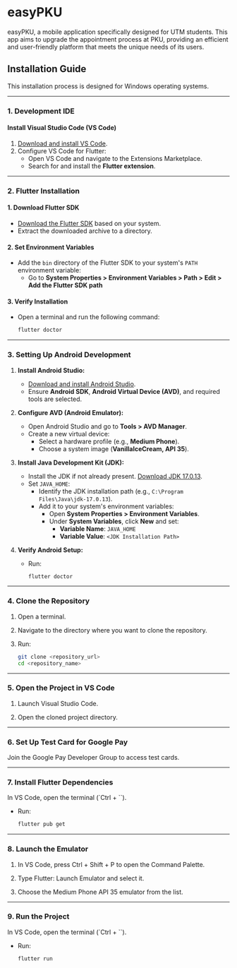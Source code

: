 # easyPKU

easyPKU, a mobile application specifically designed for UTM students. This app aims to upgrade the appointment process at PKU, providing an efficient and user-friendly platform that meets the unique needs of its users.

## Installation Guide

This installation process is designed for Windows operating systems.

---

### 1. Development IDE

#### Install Visual Studio Code (VS Code)
1. [Download and install VS Code](https://code.visualstudio.com/).
2. Configure VS Code for Flutter:
   - Open VS Code and navigate to the Extensions Marketplace.
   - Search for and install the **Flutter extension**.

---

### 2. Flutter Installation

#### 1. Download Flutter SDK
- [Download the Flutter SDK](https://docs.flutter.dev/get-started/install) based on your system.
- Extract the downloaded archive to a directory.

#### 2. Set Environment Variables
- Add the `bin` directory of the Flutter SDK to your system's `PATH` environment variable:
  - Go to **System Properties > Environment Variables > Path > Edit > Add the Flutter SDK path** 

#### 3. Verify Installation
- Open a terminal and run the following command:
  ```bash
  flutter doctor

---

### 3. Setting Up Android Development

1. **Install Android Studio:**
   - [Download and install Android Studio](https://developer.android.com/studio).
   - Ensure **Android SDK**, **Android Virtual Device (AVD)**, and required tools are selected.
     
2. **Configure AVD (Android Emulator):**
   - Open Android Studio and go to **Tools > AVD Manager**.
   - Create a new virtual device:
     - Select a hardware profile (e.g., **Medium Phone**).
     - Choose a system image (**VanillaIceCream, API 35**).
       
3. **Install Java Development Kit (JDK):**
   - Install the JDK if not already present. [Download JDK 17.0.13](https://www.oracle.com/java/technologies/javase-jdk17-downloads.html).
   - Set `JAVA_HOME`:
     - Identify the JDK installation path (e.g., `C:\Program Files\Java\jdk-17.0.13`).
     - Add it to your system's environment variables:
       - Open **System Properties > Environment Variables**.
       - Under **System Variables**, click **New** and set:
         - **Variable Name**: `JAVA_HOME`
         - **Variable Value**: `<JDK Installation Path>`
           
4. **Verify Android Setup:**
   - Run:
     ```bash
     flutter doctor
     ```

---

### 4. Clone the Repository
1. Open a terminal.
   
2. Navigate to the directory where you want to clone the repository.
   
3. Run:
   ```bash
   git clone <repository_url>
   cd <repository_name>

---

### 5. Open the Project in VS Code
1. Launch Visual Studio Code.
   
2. Open the cloned project directory.

---
   
### 6. Set Up Test Card for Google Pay

Join the Google Pay Developer Group to access test cards.

---

### 7. Install Flutter Dependencies
In VS Code, open the terminal (`Ctrl + ``).
- Run:
     ```bash
     flutter pub get
     ```

---

### 8. Launch the Emulator

1. In VS Code, press Ctrl + Shift + P to open the Command Palette.

2. Type Flutter: Launch Emulator and select it.

3. Choose the Medium Phone API 35 emulator from the list.

---

### 9. Run the Project
In VS Code, open the terminal (`Ctrl + ``).
   - Run:
     ```bash
     flutter run
     ```
